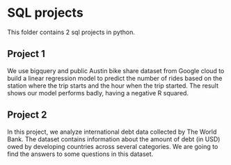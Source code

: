 # SQL projects
This folder contains 2 sql projects in python.
## Project 1  
We use bigquery and public Austin bike share dataset from Google cloud to build a linear regression model to predict the number of rides based on the station where the trip starts and the hour when the trip started. The result shows our model performs badly, having a negative R squared.  
## Project 2  
In this project, we analyze international debt data collected by The World Bank. The dataset contains information about the amount of debt (in USD) owed by developing countries across several categories. We are going to find the answers to some questions in this dataset.
